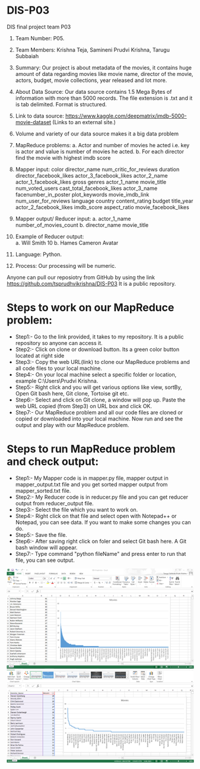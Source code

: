 # DIS-P03
DIS final project team P03
1.	Team Number: P05.
2.	Team Members: Krishna Teja, Samineni
                              Prudvi Krishna, Tarugu Subbaiah
3.	Summary: Our project is about metadata of the movies, it contains huge amount of data regarding movies like movie name, director of the movie, actors, budget, movie collections, year released and lot more.
4.	About Data Source: Our data source contains 1.5 Mega Bytes of information with more than 5000 records. The file extension is .txt and it is tab delimited. Format is structured.
5.	Link to data source: https://www.kaggle.com/deepmatrix/imdb-5000-movie-dataset (Links to an external site.)
6.	Volume and variety of our data source makes it a big data problem
7.	MapReduce problems: 
a.	Actor and number of movies he acted i.e. key is actor and value is number of movies he acted.
b.	For each director find the movie with highest imdb score
8.	Mapper input: color	director_name	num_critic_for_reviews	duration	director_facebook_likes	actor_3_facebook_likes	actor_2_name	actor_1_facebook_likes	gross	genres	actor_1_name	movie_title	num_voted_users	cast_total_facebook_likes	actor_3_name	facenumber_in_poster	plot_keywords	movie_imdb_link	num_user_for_reviews	language	country	content_rating	budget	title_year	actor_2_facebook_likes	imdb_score	aspect_ratio	movie_facebook_likes
9.	Mapper output/ Reducer input: 
a.  actor_1_name  number_of_movies_count
b.  director_name movie_title
       
10.	Example of Reducer output:  
a.	 Will Smith 10
b.	Hames Cameron Avatar
11.	Language: Python.
12.	Process: Our processing will be numeric.

Anyone can pull our reposiotry from GitHub by using the link https://github.com/tsprudhvikrishna/DIS-P03 It is a public repository.


# Steps to work on our MapReduce problem:
* Step1:- Go to the link provided, it takes to my repository. It is a public repository so anyone can access it.
* Step2:- Click on clone or download button. Its a green color button located at right side
* Step3:- Copy the web URL(link) to clone our MapReduce problems and all code files to your local machine.
* Step4:- On your local machine select a specific folder or location, example C:\Users\Prudvi Krishna.
* Step5:- Right click and you will get various options like view, sortBy, Open Git bash here, Git clone, Tortoise git etc.
* Step6:- Select and click on Git clone, a window will pop up. Paste the web URL copied (from Step3) on URL box and click OK.
* Step7:- Our MapReduce problem and all our code files are cloned or copied or downloaded into your local machine. Now run and see the output and play with our MapReduce problem.

# Steps to run MapReduce problem and check output:
* Step1:- My Mapper code is in mapper.py file, mapper output in mapper_output.txt file and you get sorted mapper output from mapper_sorted.txt file.
* Step2:- My Reducer code is in reducer.py file and you can get reducer output from reducer_output file.
* Step3:- Select the file which you want to work on.
* Step4:- Right click on that file and select open with Notepad++ or Notepad, you can see data. If you want to make some changes you can do.
* Step5:- Save the file.
* Step6:- After saving right click on foler and select Git bash here. A Git bash window will appear.
* Step7:- Type command "python fileName" and press enter to run that file, you can see output.

![Reducer 1 Graph](/Images/reducer_OutputGraph.PNG)
![Reducer 2 Graph](/Images/Reducer2_OutputGraph.PNG)
